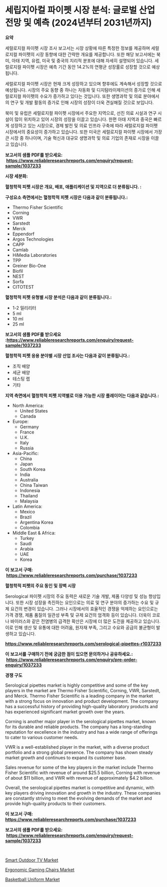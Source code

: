 <p><h1>세립지아컬 파이펫 시장 분석: 글로벌 산업 전망 및 예측 (2024년부터 2031년까지)</h1></p><p><strong>요약</strong></p>
<p><p>세럴로지컬 파이펫 시장 조사 보고서는 시장 상황에 따른 특정한 정보를 제공하며 세럴로지컬 파이펫의 시장 동향에 대한 간략한 개요를 제공합니다. 또한 해당 보고서에는 북미, 아태 지역, 유럽, 미국 및 중국의 지리적 분포에 대해 자세히 설명되어 있습니다. 세럴로지컬 파이펫 시장은 예측 기간 동안 14.2%의 연평균 성장률로 성장할 것으로 예상됩니다.</p><p>세럴로지컬 파이펫 시장은 현재 크게 성장하고 있으며 향후에도 계속해서 성장할 것으로 예상됩니다. 시장의 주요 동향 중 하나는 자동화 및 디지턈라이제이션의 증가로 인해 세럴로지컬 파이펫의 수요가 증가하고 있다는 것입니다. 또한 생명과학 및 의료 분야에서의 연구 및 개발 활동의 증가로 인해 시장의 성장이 더욱 견실해질 것으로 보입니다.</p><p>북미 및 유럽은 세럴로지컬 파이펫 시장에서 주요한 지역으로, 선진 의료 시설과 연구 시설이 많이 위치하고 있어 시장의 성장을 이끌고 있습니다. 한편 아태 지역과 중국은 빠르게 성장하고 있는 시장으로, 경제 발전 및 의료 인프라 구축에 따라 세럴로지컬 파이펫 시장에서의 중요성이 증가하고 있습니다. 또한 미국은 세럴로지컬 파이펫 시장에서 가장 큰 시장 중 하나이며, 기술 혁신과 대규모 생명과학 및 의료 기업의 존재로 시장을 이끌고 있습니다.</p></p>
<p><strong>보고서의 샘플 PDF를 받으세요: &nbsp;<a href="https://www.reliableresearchreports.com/enquiry/request-sample/1037233">https://www.reliableresearchreports.com/enquiry/request-sample/1037233</a></strong></p>
<p><strong>시장 세분화:</strong></p>
<p><strong> 혈청학적 피펫 시장은 개요, 배포, 애플리케이션 및 지역으로 더 분류됩니다. :</strong></p>
<p><strong>구성요소 측면에서는 혈청학적 피펫 시장은 다음과 같이 분류됩니다.:</strong></p>
<p><ul><li>Thermo Fisher Scientific</li><li>Corning</li><li>VWR</li><li>Sarstedt</li><li>Merck</li><li>Eppendorf</li><li>Argos Technologies</li><li>CAPP</li><li>Camlab</li><li>HiMedia Laboratories</li><li>TPP</li><li>Greiner Bio-One</li><li>Biofil</li><li>NEST</li><li>Sorfa</li><li>CITOTEST</li></ul></p>
<p><strong> 혈청학적 피펫 유형별 시장 분석은 다음과 같이 분류됩니다.:</strong></p>
<p><ul><li>1-2 밀리리터</li><li>5 ml</li><li>10 ml</li><li>25 ml</li></ul></p>
<p><strong>보고서의 샘플 PDF를 받으세요 :<a href="https://www.reliableresearchreports.com/enquiry/request-sample/1037233">https://www.reliableresearchreports.com/enquiry/request-sample/1037233</a></strong></p>
<p><strong> 혈청학적 피펫 응용 분야별 시장 산업 조사는 다음과 같이 분류됩니다.:</strong></p>
<p><ul><li>조직 배양</li><li>세균 배양</li><li>테스팅 랩</li><li>기타</li></ul></p>
<p><strong>지역 측면에서 혈청학적 피펫 지역별로 이용 가능한 시장 플레이어는 다음과 같습니다.:</strong></p>
<p><ul>
    <li>
        North America:
        <ul>
            <li>United States</li>
            <li>Canada</li>
        </ul>
    </li>
    <li>
        Europe:
        <ul>
            <li>Germany</li>
            <li>France</li>
            <li>U.K.</li>
            <li>Italy</li>
            <li>Russia</li>
        </ul>
    </li>
    <li>
        Asia-Pacific:
        <ul>
            <li>China</li>
            <li>Japan</li>
            <li>South Korea</li>
            <li>India</li>
            <li>Australia</li>
            <li>China Taiwan</li>
            <li>Indonesia</li>
            <li>Thailand</li>
            <li>Malaysia</li>
        </ul>
    </li>
    <li>
        Latin America:
        <ul>
            <li>Mexico</li>
            <li>Brazil</li>
            <li>Argentina Korea</li>
            <li>Colombia</li>
        </ul>
    </li>
    <li>
        Middle East & Africa:
        <ul>
            <li>Turkey</li>
            <li>Saudi</li>
            <li>Arabia</li>
            <li>UAE</li>
            <li>Korea</li>
        </ul>
    </li>
    </ul></p>
<p><strong>이 보고서 구매: &nbsp;<a href="https://www.reliableresearchreports.com/purchase/1037233">https://www.reliableresearchreports.com/purchase/1037233</a></strong></p>
<p><strong>혈청학적 피펫의 주요 동인 및 장벽 시장</strong></p>
<p><p>Serological 파이펫 시장의 주요 동력은 새로운 기술 개발, 제품 다양성 및 성능 향상입니다. 또한 시장 성장을 촉진하는 요인으로는 의료 및 연구 분야의 증가하는 수요 및 규제 요건의 변경이 있습니다. 그러나 시장에서의 효율적인 경쟁을 억제하는 요인으로는 가격 경쟁, 제품 품질의 일관성 부족 및 규제 요건의 엄격화 등이 있습니다. 더욱이 코로나 바이러스와 같은 전염병의 급격한 확산은 시장에 더 많은 도전을 제공하고 있습니다. 이로 인해 생산 및 유통에 대한 어려움, 원자재 부족, 그리고 수요와 공급의 불균형이 발생하고 있습니다.</p></p>
<p><strong><a href="https://www.reliableresearchreports.com/serological-pipettes-r1037233">https://www.reliableresearchreports.com/serological-pipettes-r1037233</a></strong></p>
<p><strong>이 보고서를 구매하기 전에 궁금한 점이 있으면 문의하거나 공유하세요.: &nbsp;<a href="https://www.reliableresearchreports.com/enquiry/pre-order-enquiry/1037233">https://www.reliableresearchreports.com/enquiry/pre-order-enquiry/1037233</a></strong></p>
<p><strong>경쟁 구도</strong></p>
<p><p>Serological pipettes market is highly competitive and some of the key players in the market are Thermo Fisher Scientific, Corning, VWR, Sarstedt, and Merck. Thermo Fisher Scientific is a leading company in the market with a strong focus on innovation and product development. The company has a successful history of providing high-quality laboratory products and has experienced significant market growth over the years.</p><p>Corning is another major player in the serological pipettes market, known for its durable and reliable products. The company has a long-standing reputation for excellence in the industry and has a wide range of offerings to cater to various customer needs.</p><p>VWR is a well-established player in the market, with a diverse product portfolio and a strong global presence. The company has shown steady market growth and continues to expand its customer base.</p><p>Sales revenue for some of the key players in the market include Thermo Fisher Scientific with revenue of around $25.5 billion, Corning with revenue of about $11 billion, and VWR with revenue of approximately $4.2 billion.</p><p>Overall, the serological pipettes market is competitive and dynamic, with key players driving innovation and growth in the industry. These companies are constantly striving to meet the evolving demands of the market and provide high-quality products to their customers.</p></p>
<p><strong>이 보고서 구매: &nbsp; <a href="https://www.reliableresearchreports.com/purchase/1037233">https://www.reliableresearchreports.com/purchase/1037233</a></strong></p>
<p><strong>보고서의 샘플 PDF를 받으세요: &nbsp;<a href="https://www.reliableresearchreports.com/enquiry/request-sample/1037233">https://www.reliableresearchreports.com/enquiry/request-sample/1037233</a></strong><strong></strong></p>
<p>&nbsp;</p>
<p><p><a href="https://www.linkedin.com/pulse/decoding-smart-outdoor-tv-market-metrics-share-trends-growth-fe6ff?trackingId=V69O5r2X5D8rbypSPI3bTw%3D%3D">Smart Outdoor TV Market</a></p><p><a href="https://www.linkedin.com/pulse/ergonomic-gaming-chairs-market-analysis-its-cagr-segmentation-ssy6f?trackingId=mH6IZAVR2SzzW%2BCO5ybHQQ%3D%3D">Ergonomic Gaming Chairs Market</a></p><p><a href="https://www.linkedin.com/pulse/basketball-uniform-market-key-successful-business-strategy-6we1c?trackingId=Ie%2Fo3EN8MhvnNI9C68TcRA%3D%3D">Basketball Uniform Market</a></p></p>